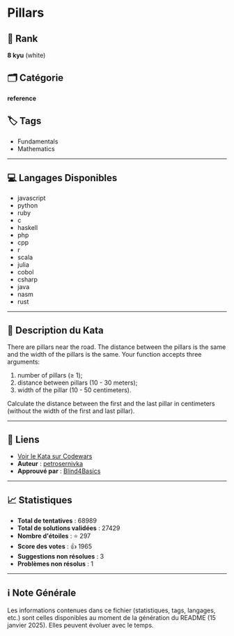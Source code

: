 # Pillars

## 🏅 Rank
**8 kyu** (white)

## 🗂️ Catégorie
**reference**

## 🏷️ Tags
- Fundamentals
- Mathematics

---

## 💻 Langages Disponibles
- javascript
- python
- ruby
- c
- haskell
- php
- cpp
- r
- scala
- julia
- cobol
- csharp
- java
- nasm
- rust

---

## 📜 Description du Kata

There are pillars near the road. The distance between the pillars is the same and the width of the pillars is the same.
Your function accepts three arguments:
1. number of pillars (≥ 1);
2. distance between pillars (10 - 30 meters);
3. width of the pillar (10 - 50 centimeters).

Calculate the distance between the first and the last pillar in centimeters (without the width of the first and last pillar).

---

## 🔗 Liens
- [Voir le Kata sur Codewars](https://www.codewars.com/kata/5bb0c58f484fcd170700063d)
- **Auteur** : [petrosernivka](https://www.codewars.com/users/petrosernivka)
- **Approuvé par** : [Blind4Basics](https://www.codewars.com/users/Blind4Basics)

---

## 📈 Statistiques
- **Total de tentatives** : 68989
- **Total de solutions validées** : 27429
- **Nombre d'étoiles** : ⭐ 297
- **Score des votes** : 👍 1965
- **Suggestions non résolues** : 3
- **Problèmes non résolus** : 1

---

## ℹ️ Note Générale
Les informations contenues dans ce fichier (statistiques, tags, langages, etc.) sont celles disponibles au moment de la génération du README (15 janvier 2025). Elles peuvent évoluer avec le temps.
